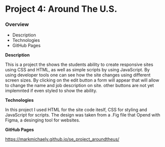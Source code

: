 # Project 4: Around The U.S.

### Overview

- Description
- Technologies
- GitHub Pages

**Description**

This is a project the shows the students ability to create responsive sites using CSS and HTML, as well as simple scripts by using JavaScript. By using developer tools one can see how the site changes using different screen sizes. By clicking on the edit button a form will appear that will allow to change the name and job description on site. other buttons are not yet implemnted if even styled to show the ability.

**Technologies**

In this project I used HTML for the site code iteslf, CSS for styling and JavaScript for scripts.
The design was taken from a .Fig file that Opend with Figma, a desinging tool for websites.

**GitHub Pages**

https://markmichaely.github.io/se_project_aroundtheus/
